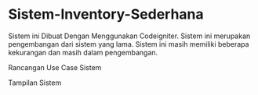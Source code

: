 # Sistem-Inventory-Sederhana

Sistem ini Dibuat Dengan Menggunakan Codeigniter. Sistem ini merupakan pengembangan dari sistem yang lama.
Sistem ini masih memiliki beberapa kekurangan dan masih dalam pengembangan.

Rancangan Use Case Sistem



Tampilan Sistem


